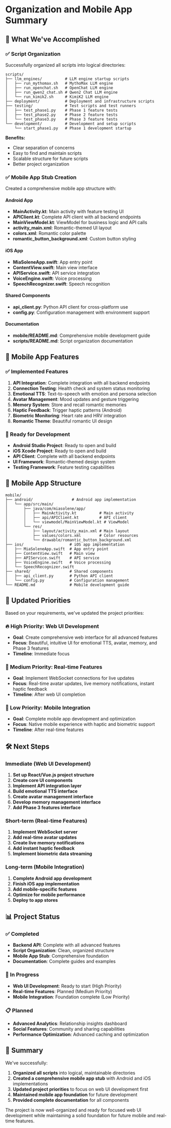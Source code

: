 # Organization and Mobile App Summary

## 🎉 What We've Accomplished

### ✅ Script Organization
Successfully organized all scripts into logical directories:

```
scripts/
├── llm_engines/          # LLM engine startup scripts
│   ├── run_mythomax.sh   # MythoMax LLM engine
│   ├── run_openchat.sh   # OpenChat LLM engine
│   ├── run_qwen2_chat.sh # Qwen2 Chat LLM engine
│   └── run_kimik2.sh     # KimiK2 LLM engine
├── deployment/           # Deployment and infrastructure scripts
├── testing/              # Test scripts and test runners
│   ├── test_phase1.py    # Phase 1 feature tests
│   ├── test_phase2.py    # Phase 2 feature tests
│   └── test_phase3.py    # Phase 3 feature tests
└── development/          # Development and setup scripts
    └── start_phase1.py   # Phase 1 development startup
```

**Benefits:**
- Clear separation of concerns
- Easy to find and maintain scripts
- Scalable structure for future scripts
- Better project organization

### ✅ Mobile App Stub Creation
Created a comprehensive mobile app structure with:

#### Android App
- **MainActivity.kt**: Main activity with feature testing UI
- **APIClient.kt**: Complete API client with all backend endpoints
- **MainViewModel.kt**: ViewModel for business logic and API calls
- **activity_main.xml**: Romantic-themed UI layout
- **colors.xml**: Romantic color palette
- **romantic_button_background.xml**: Custom button styling

#### iOS App
- **MiaSoleneApp.swift**: App entry point
- **ContentView.swift**: Main view interface
- **APIService.swift**: API service integration
- **VoiceEngine.swift**: Voice processing
- **SpeechRecognizer.swift**: Speech recognition

#### Shared Components
- **api_client.py**: Python API client for cross-platform use
- **config.py**: Configuration management with environment support

#### Documentation
- **mobile/README.md**: Comprehensive mobile development guide
- **scripts/README.md**: Script organization documentation

## 🚀 Mobile App Features

### ✅ Implemented Features
1. **API Integration**: Complete integration with all backend endpoints
2. **Connection Testing**: Health check and system status monitoring
3. **Emotional TTS**: Text-to-speech with emotion and persona selection
4. **Avatar Management**: Mood updates and gesture triggering
5. **Memory System**: Store and recall romantic memories
6. **Haptic Feedback**: Trigger haptic patterns (Android)
7. **Biometric Monitoring**: Heart rate and HRV integration
8. **Romantic Theme**: Beautiful romantic UI design

### 🔄 Ready for Development
- **Android Studio Project**: Ready to open and build
- **iOS Xcode Project**: Ready to open and build
- **API Client**: Complete with all backend endpoints
- **UI Framework**: Romantic-themed design system
- **Testing Framework**: Feature testing capabilities

## 📱 Mobile App Structure

```
mobile/
├── android/                 # Android app implementation
│   └── app/src/main/
│       ├── java/com/miasolene/app/
│       │   ├── MainActivity.kt          # Main activity
│       │   ├── api/APIClient.kt         # API client
│       │   └── viewmodel/MainViewModel.kt # ViewModel
│       └── res/
│           ├── layout/activity_main.xml # Main layout
│           ├── values/colors.xml        # Color resources
│           └── drawable/romantic_button_background.xml
├── ios/                    # iOS app implementation
│   ├── MiaSoleneApp.swift  # App entry point
│   ├── ContentView.swift   # Main view
│   ├── APIService.swift    # API service
│   ├── VoiceEngine.swift   # Voice processing
│   └── SpeechRecognizer.swift
├── shared/                 # Shared components
│   ├── api_client.py       # Python API client
│   └── config.py           # Configuration management
└── README.md               # Mobile development guide
```

## 🎯 Updated Priorities

Based on your requirements, we've updated the project priorities:

### 🔥 High Priority: Web UI Development
- **Goal**: Create comprehensive web interface for all advanced features
- **Focus**: Beautiful, intuitive UI for emotional TTS, avatar, memory, and Phase 3 features
- **Timeline**: Immediate focus

### 🔶 Medium Priority: Real-time Features
- **Goal**: Implement WebSocket connections for live updates
- **Focus**: Real-time avatar updates, live memory notifications, instant haptic feedback
- **Timeline**: After web UI completion

### 🔵 Low Priority: Mobile Integration
- **Goal**: Complete mobile app development and optimization
- **Focus**: Native mobile experience with haptic and biometric support
- **Timeline**: After real-time features

## 🛠️ Next Steps

### Immediate (Web UI Development)
1. **Set up React/Vue.js project structure**
2. **Create core UI components**
3. **Implement API integration layer**
4. **Build emotional TTS interface**
5. **Create avatar management interface**
6. **Develop memory management interface**
7. **Add Phase 3 features interface**

### Short-term (Real-time Features)
1. **Implement WebSocket server**
2. **Add real-time avatar updates**
3. **Create live memory notifications**
4. **Add instant haptic feedback**
5. **Implement biometric data streaming**

### Long-term (Mobile Integration)
1. **Complete Android app development**
2. **Finish iOS app implementation**
3. **Add mobile-specific features**
4. **Optimize for mobile performance**
5. **Deploy to app stores**

## 📊 Project Status

### ✅ Completed
- **Backend API**: Complete with all advanced features
- **Script Organization**: Clean, organized structure
- **Mobile App Stub**: Comprehensive foundation
- **Documentation**: Complete guides and examples

### 🔄 In Progress
- **Web UI Development**: Ready to start (High Priority)
- **Real-time Features**: Planned (Medium Priority)
- **Mobile Integration**: Foundation complete (Low Priority)

### 📋 Planned
- **Advanced Analytics**: Relationship insights dashboard
- **Social Features**: Community and sharing capabilities
- **Performance Optimization**: Advanced caching and optimization

## 🎉 Summary

We've successfully:
1. **Organized all scripts** into logical, maintainable directories
2. **Created a comprehensive mobile app stub** with Android and iOS implementations
3. **Updated project priorities** to focus on web UI development first
4. **Maintained mobile app foundation** for future development
5. **Provided complete documentation** for all components

The project is now well-organized and ready for focused web UI development while maintaining a solid foundation for future mobile and real-time features. 